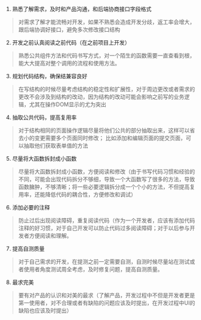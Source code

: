 1. 熟悉了解需求，及时和产品沟通，和后端协商接口字段格式

> 对需求了解才能流畅对开发，如果不熟悉会造成开发分歧，返工率会增大，跟后端协调好接口，避免多次修改接口结构

2. 开发之前认真阅读之前代码（在之前项目上开发）

> 熟悉公共组件方法和代码书写方式，对一个陌生的函数需要一直查看到根，能大大提高对整个调用的流程和使用方法。

3. 规划代码结构，确保结兼容良好

> 在写结构的时候尽量考虑结构的稳定性和扩展性，对于周边更改或者需求的更改不会涉及到结构的改动，因为结构的改动可能会影响之前写的业务逻辑，尤其在操作DOM显示的尤为突出

4. 抽取公共代码，提高复用率

> 对于结构相同的页面操作逻辑尽量将他们公共的部分抽取出来，这样可以省去小的变更需要多个页面同时修改； 比如添加和编辑页面的提交页面，可以抽取他们获取表单值的方法

5. 尽量将大函数拆封成小函数

> 尽量将大函数拆封成小函数，方便阅读和修改（由于书写代码习惯和经验的不同，可能会出现代码拆分不够细，导致一个大函数写了很多的方法，导致函数臃肿，不够清晰；将一些必要逻辑拆分成一个个小的方法，不但提高复用率，还能降低代码的耦合性，方便修改和调试）
    
6. 添加必要的注释

> 防止过后出现阅读障碍，重复阅读代码（作为一个开发者，应该有添加代码注释的好习惯，对于自己开发可以防止代码过多阅读障碍；对于以后参与开发者方便阅读和理解。

7. 提高自测质量

> 对于自己需求的开发，在提测之前一定需要自测，自测时候尽量站在测试或者使用者角度测试周全考虑，及时修复问题，提高自测质量。

8. 最求完美

> 要有对产品的认识和对美的最求（了解产品，开发过程中不但是开发者更是第一使用者，对不合理或者有缺陷的问题应该及时提出，在开发过程中UI的缺陷也应该及时提出）
